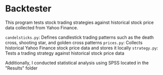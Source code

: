 # Backtester
 
This program tests stock trading strategies against historical stock price data collected from Yahoo Finance.

`candelsticks.py`: Defines candlestick trading patterns such as the death cross, shooting star, and golden cross patterns
`prices.py`: Collects historical Yahoo Finance stock price data and stores it locally
`strategy.py`: Tests a trading strategy against historical stock price data

Additionally, I conducted statistical analysis using SPSS located in the "Results" folder